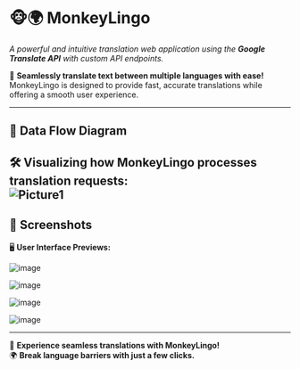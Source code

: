 # 🐵🌍 **MonkeyLingo**  
_A powerful and intuitive translation web application using the **Google Translate API** with custom API endpoints._  

📖 **Seamlessly translate text between multiple languages with ease!**  
MonkeyLingo is designed to provide fast, accurate translations while offering a smooth user experience.  

---

## 🔄 **Data Flow Diagram**  
🛠️ **Visualizing how MonkeyLingo processes translation requests:**  
![Picture1](https://github.com/user-attachments/assets/efa64108-9c37-4c3e-8754-9e92e299678b)
---

## 📸 **Screenshots**  
🖥️ **User Interface Previews:**  

![image](https://github.com/user-attachments/assets/b6aef5c3-cdff-4fac-95b4-ce64cf897ed4)  

![image](https://github.com/user-attachments/assets/a644a0c3-5135-4938-b950-8af77cc5dd8f)  

![image](https://github.com/user-attachments/assets/0311b2b3-de2b-4ebd-aa66-2ba35410a35e)  

![image](https://github.com/user-attachments/assets/d19abf68-e127-4785-a84e-66f03f598963)  

---

🚀 **Experience seamless translations with MonkeyLingo!**  
🌍 **Break language barriers with just a few clicks.**  
